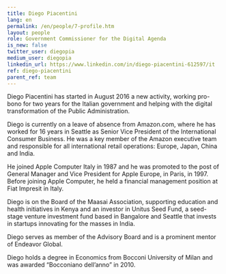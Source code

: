 ```yaml
---
title: Diego Piacentini
lang: en
permalink: /en/people/7-profile.htm
layout: people
role: Government Commissioner for the Digital Agenda
is_new: false
twitter_user: diegopia
medium_user: diegopia
linkedin_url: https://www.linkedin.com/in/diego-piacentini-612597/it
ref: diego-piacentini
parent_ref: team
---
```

Diego Piacentini has started in August 2016 a new activity, working pro-bono for two years for the Italian government and helping with the digital transformation of the Public Administration.

Diego is currently on a leave of absence from Amazon.com, where he has worked for 16 years in Seattle as Senior Vice President of the International Consumer Business.  He was a key member of the Amazon executive team and responsible for all international retail operations: Europe, Japan, China and India.

He joined Apple Computer Italy in 1987 and he was promoted to the post of General Manager and Vice President for Apple Europe, in Paris, in 1997. Before joining Apple Computer, he held a financial management position at Fiat Impresit in Italy.

Diego is on the Board of the Maasai Association, supporting education and health initiatives in Kenya and an investor in Unitus Seed Fund, a seed-stage venture investment fund based in Bangalore and Seattle that invests in startups innovating for the masses in India.

Diego serves as member of the Advisory Board and is a prominent mentor of Endeavor Global.

Diego holds a degree in Economics from Bocconi University of Milan and was awarded “Bocconiano dell’anno” in 2010.
